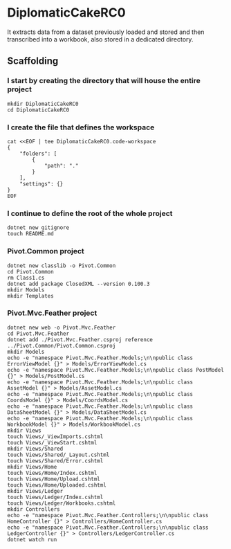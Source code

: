 # DiplomaticCakeRC0

It extracts data from a dataset previously loaded and stored and then transcribed into a workbook, also stored in a dedicated directory.

## Scaffolding

### I start by creating the directory that will house the entire project

```shell
mkdir DiplomaticCakeRC0
cd DiplomaticCakeRC0
```

### I create the file that defines the workspace

```shell
cat <<EOF | tee DiplomaticCakeRC0.code-workspace
{
	"folders": [
		{
			"path": "."
		}
	],
	"settings": {}
}
EOF
```

### I continue to define the root of the whole project

```shell
dotnet new gitignore
touch README.md
```

### Pivot.Common project

```shell
dotnet new classlib -o Pivot.Common
cd Pivot.Common
rm Class1.cs
dotnet add package ClosedXML --version 0.100.3
mkdir Models
mkdir Templates
```

### Pivot.Mvc.Feather project

```shell
dotnet new web -o Pivot.Mvc.Feather
cd Pivot.Mvc.Feather
dotnet add ./Pivot.Mvc.Feather.csproj reference ../Pivot.Common/Pivot.Common.csproj
mkdir Models
echo -e "namespace Pivot.Mvc.Feather.Models;\n\npublic class ErrorViewModel {}" > Models/ErrorViewModel.cs
echo -e "namespace Pivot.Mvc.Feather.Models;\n\npublic class PostModel {}" > Models/PostModel.cs
echo -e "namespace Pivot.Mvc.Feather.Models;\n\npublic class AssetModel {}" > Models/AssetModel.cs
echo -e "namespace Pivot.Mvc.Feather.Models;\n\npublic class CoordsModel {}" > Models/CoordsModel.cs
echo -e "namespace Pivot.Mvc.Feather.Models;\n\npublic class DataSheetModel {}" > Models/DataSheetModel.cs
echo -e "namespace Pivot.Mvc.Feather.Models;\n\npublic class WorkbookModel {}" > Models/WorkbookModel.cs
mkdir Views
touch Views/_ViewImports.cshtml
touch Views/_ViewStart.cshtml
mkdir Views/Shared
touch Views/Shared/_Layout.cshtml
touch Views/Shared/Error.cshtml
mkdir Views/Home
touch Views/Home/Index.cshtml
touch Views/Home/Upload.cshtml
touch Views/Home/Uploaded.cshtml
mkdir Views/Ledger
touch Views/Ledger/Index.cshtml
touch Views/Ledger/Workbooks.cshtml
mkdir Controllers
echo -e "namespace Pivot.Mvc.Feather.Controllers;\n\npublic class HomeController {}" > Controllers/HomeController.cs
echo -e "namespace Pivot.Mvc.Feather.Controllers;\n\npublic class LedgerController {}" > Controllers/LedgerController.cs
dotnet watch run
```
